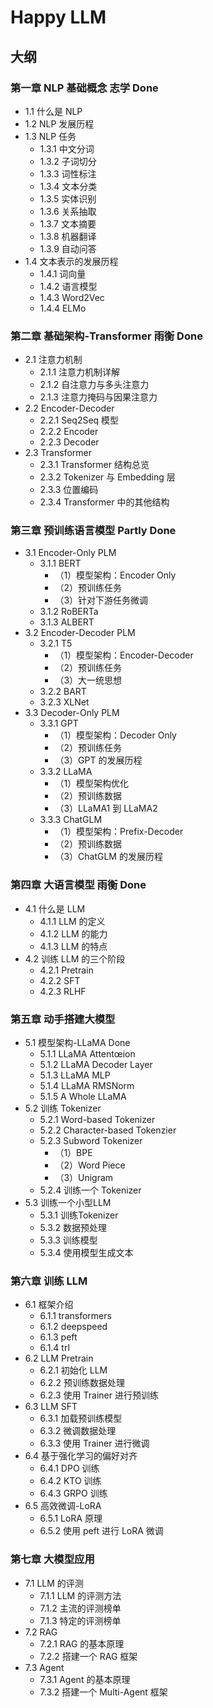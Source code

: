 # Happy LLM

## 大纲

### 第一章 NLP 基础概念 志学 Done
  - 1.1 什么是 NLP
  - 1.2 NLP 发展历程
  - 1.3 NLP 任务
    - 1.3.1 中文分词
    - 1.3.2 子词切分
    - 1.3.3 词性标注
    - 1.3.4 文本分类
    - 1.3.5 实体识别
    - 1.3.6 关系抽取
    - 1.3.7 文本摘要
    - 1.3.8 机器翻译
    - 1.3.9 自动问答
  - 1.4 文本表示的发展历程
    - 1.4.1 词向量
    - 1.4.2 语言模型
    - 1.4.3 Word2Vec
    - 1.4.4 ELMo

### 第二章 基础架构-Transformer 雨衡 Done
  - 2.1 注意力机制 
    - 2.1.1 注意力机制详解
    - 2.1.2 自注意力与多头注意力
    - 2.1.3 注意力掩码与因果注意力
  - 2.2 Encoder-Decoder
    - 2.2.1 Seq2Seq 模型
    - 2.2.2 Encoder
    - 2.2.3 Decoder
  - 2.3 Transformer 
    - 2.3.1 Transformer 结构总览
    - 2.3.2 Tokenizer 与 Embedding 层
    - 2.3.3 位置编码
    - 2.3.4 Transformer 中的其他结构

### 第三章 预训练语言模型 Partly Done
  - 3.1 Encoder-Only PLM
    - 3.1.1 BERT
      - （1）模型架构：Encoder Only
      - （2）预训练任务
      - （3）针对下游任务微调
    - 3.1.2 RoBERTa
    - 3.1.3 ALBERT
  - 3.2 Encoder-Decoder PLM
    - 3.2.1 T5
      - （1）模型架构：Encoder-Decoder
      - （2）预训练任务
      - （3）大一统思想
    - 3.2.2 BART
    - 3.2.3 XLNet
  - 3.3 Decoder-Only PLM
    - 3.3.1 GPT
      - （1）模型架构：Decoder Only
      - （2）预训练任务
      - （3）GPT 的发展历程
    - 3.3.2 LLaMA
      - （1）模型架构优化
      - （2）预训练数据
      - （3）LLaMA1 到 LLaMA2
    - 3.3.3 ChatGLM
      - （1）模型架构：Prefix-Decoder
      - （2）预训练数据
      - （3）ChatGLM 的发展历程
     
### 第四章 大语言模型 雨衡 Done
  - 4.1 什么是 LLM 
    - 4.1.1 LLM 的定义
    - 4.1.2 LLM 的能力
    - 4.1.3 LLM 的特点
  - 4.2 训练 LLM 的三个阶段
    - 4.2.1 Pretrain
    - 4.2.2 SFT
    - 4.2.3 RLHF

### 第五章 动手搭建大模型
  - 5.1 模型架构-LLaMA Done
    - 5.1.1 LLaMA Attentœion
    - 5.1.2 LLaMA Decoder Layer
    - 5.1.3 LLaMA MLP
    - 5.1.4 LLaMA RMSNorm
    - 5.1.5 A Whole LLaMA
  - 5.2 训练 Tokenizer
    - 5.2.1 Word-based Tokenizer
    - 5.2.2 Character-based Tokenzier
    - 5.2.3 Subword Tokenizer
      - （1）BPE
      - （2）Word Piece
      - （3）Unigram
    - 5.2.4 训练一个 Tokenizer
  - 5.3 训练一个小型LLM
    - 5.3.1 训练Tokenizer
    - 5.3.2 数据预处理
    - 5.3.3 训练模型
    - 5.3.4 使用模型生成文本

### 第六章 训练 LLM
  - 6.1 框架介绍
    - 6.1.1 transformers
    - 6.1.2 deepspeed
    - 6.1.3 peft
    - 6.1.4 trl
  - 6.2 LLM Pretrain
    - 6.2.1 初始化 LLM
    - 6.2.2 预训练数据处理
    - 6.2.3 使用 Trainer 进行预训练
  - 6.3 LLM SFT
    - 6.3.1 加载预训练模型
    - 6.3.2 微调数据处理
    - 6.3.3 使用 Trainer 进行微调
  - 6.4 基于强化学习的偏好对齐
    - 6.4.1 DPO 训练
    - 6.4.2 KTO 训练
    - 6.4.3 GRPO 训练
  - 6.5 高效微调-LoRA
    - 6.5.1 LoRA 原理
    - 6.5.2 使用 peft 进行 LoRA 微调

### 第七章 大模型应用
  - 7.1 LLM 的评测
    - 7.1.1 LLM 的评测方法
    - 7.1.2 主流的评测榜单
    - 7.1.3 特定的评测榜单
  - 7.2 RAG
    - 7.2.1 RAG 的基本原理
    - 7.2.2 搭建一个 RAG 框架
  - 7.3 Agent
    - 7.3.1 Agent 的基本原理
    - 7.3.2 搭建一个 Multi-Agent 框架